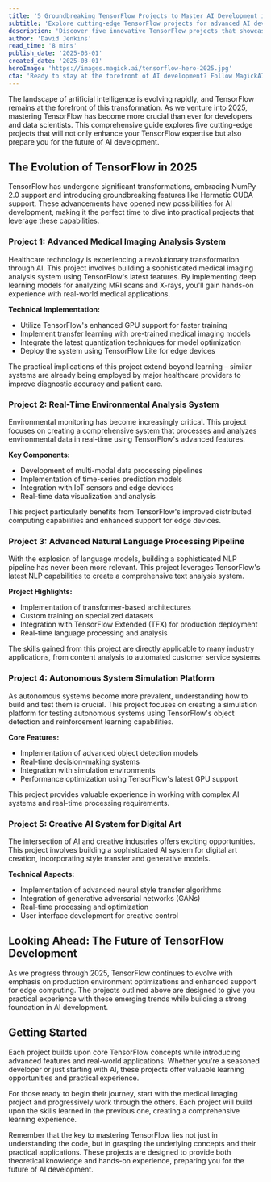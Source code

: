```yaml
---
title: '5 Groundbreaking TensorFlow Projects to Master AI Development in 2025'
subtitle: 'Explore cutting-edge TensorFlow projects for advanced AI development'
description: 'Discover five innovative TensorFlow projects that showcase the cutting-edge of AI development in 2025. From medical imaging analysis to creative AI systems, these projects offer practical experience with advanced features and real-world applications. Learn how to leverage TensorFlow's latest capabilities while building a strong foundation in AI development.'
author: 'David Jenkins'
read_time: '8 mins'
publish_date: '2025-03-01'
created_date: '2025-03-01'
heroImage: 'https://images.magick.ai/tensorflow-hero-2025.jpg'
cta: 'Ready to stay at the forefront of AI development? Follow MagickAI on LinkedIn for regular updates on cutting-edge TensorFlow projects and connect with a community of innovative developers shaping the future of AI.'
---
```


The landscape of artificial intelligence is evolving rapidly, and TensorFlow remains at the forefront of this transformation. As we venture into 2025, mastering TensorFlow has become more crucial than ever for developers and data scientists. This comprehensive guide explores five cutting-edge projects that will not only enhance your TensorFlow expertise but also prepare you for the future of AI development.

## The Evolution of TensorFlow in 2025

TensorFlow has undergone significant transformations, embracing NumPy 2.0 support and introducing groundbreaking features like Hermetic CUDA support. These advancements have opened new possibilities for AI development, making it the perfect time to dive into practical projects that leverage these capabilities.

### Project 1: Advanced Medical Imaging Analysis System

Healthcare technology is experiencing a revolutionary transformation through AI. This project involves building a sophisticated medical imaging analysis system using TensorFlow's latest features. By implementing deep learning models for analyzing MRI scans and X-rays, you'll gain hands-on experience with real-world medical applications.

**Technical Implementation:**
- Utilize TensorFlow's enhanced GPU support for faster training
- Implement transfer learning with pre-trained medical imaging models
- Integrate the latest quantization techniques for model optimization
- Deploy the system using TensorFlow Lite for edge devices

The practical implications of this project extend beyond learning – similar systems are already being employed by major healthcare providers to improve diagnostic accuracy and patient care.

### Project 2: Real-Time Environmental Analysis System

Environmental monitoring has become increasingly critical. This project focuses on creating a comprehensive system that processes and analyzes environmental data in real-time using TensorFlow's advanced features.

**Key Components:**
- Development of multi-modal data processing pipelines
- Implementation of time-series prediction models
- Integration with IoT sensors and edge devices
- Real-time data visualization and analysis

This project particularly benefits from TensorFlow's improved distributed computing capabilities and enhanced support for edge devices.

### Project 3: Advanced Natural Language Processing Pipeline

With the explosion of language models, building a sophisticated NLP pipeline has never been more relevant. This project leverages TensorFlow's latest NLP capabilities to create a comprehensive text analysis system.

**Project Highlights:**
- Implementation of transformer-based architectures
- Custom training on specialized datasets
- Integration with TensorFlow Extended (TFX) for production deployment
- Real-time language processing and analysis

The skills gained from this project are directly applicable to many industry applications, from content analysis to automated customer service systems.

### Project 4: Autonomous System Simulation Platform

As autonomous systems become more prevalent, understanding how to build and test them is crucial. This project focuses on creating a simulation platform for testing autonomous systems using TensorFlow's object detection and reinforcement learning capabilities.

**Core Features:**
- Implementation of advanced object detection models
- Real-time decision-making systems
- Integration with simulation environments
- Performance optimization using TensorFlow's latest GPU support

This project provides valuable experience in working with complex AI systems and real-time processing requirements.

### Project 5: Creative AI System for Digital Art

The intersection of AI and creative industries offers exciting opportunities. This project involves building a sophisticated AI system for digital art creation, incorporating style transfer and generative models.

**Technical Aspects:**
- Implementation of advanced neural style transfer algorithms
- Integration of generative adversarial networks (GANs)
- Real-time processing and optimization
- User interface development for creative control

## Looking Ahead: The Future of TensorFlow Development

As we progress through 2025, TensorFlow continues to evolve with emphasis on production environment optimizations and enhanced support for edge computing. The projects outlined above are designed to give you practical experience with these emerging trends while building a strong foundation in AI development.

## Getting Started

Each project builds upon core TensorFlow concepts while introducing advanced features and real-world applications. Whether you're a seasoned developer or just starting with AI, these projects offer valuable learning opportunities and practical experience.

For those ready to begin their journey, start with the medical imaging project and progressively work through the others. Each project will build upon the skills learned in the previous one, creating a comprehensive learning experience.

Remember that the key to mastering TensorFlow lies not just in understanding the code, but in grasping the underlying concepts and their practical applications. These projects are designed to provide both theoretical knowledge and hands-on experience, preparing you for the future of AI development.